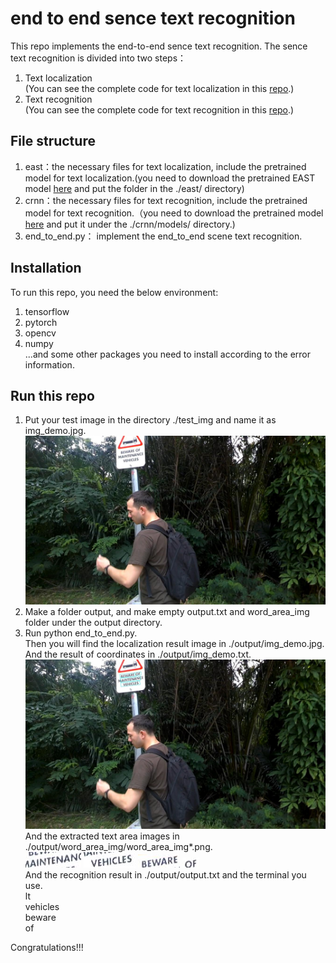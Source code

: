 # end to end sence text recognition
This repo implements the end-to-end sence text recognition. The sence text recognition is divided into two steps：
1. Text localization     
(You can see the complete code for text localization in this [repo](https://github.com/THUliumeng/EAST).)  
2. Text recognition    
(You can see the complete code for text recognition in this [repo](https://github.com/THUliumeng/crnn.pytorch).)  
## File structure  
1. east：the necessary files for text localization, include the pretrained model for text localization.(you need to download the pretrained EAST model [here](https://pan.baidu.com/s/19tkiQ9h5uX3koUAJeQw7IA) and put the folder in the ./east/ directory)    
2. crnn：the necessary files for text recognition, include the pretrained model for text recognition.（you need to download the pretrained model [here](https://pan.baidu.com/s/1RyzwO2qNRdqd12H3dy79wQ) and put it under the ./crnn/models/ directory.)      
3. end_to_end.py： implement the end_to_end scene text recognition.  
## Installation  
To run this repo, you need the below environment:  
1. tensorflow
2. pytorch
3. opencv
4. numpy  
...and some other packages you need to install according to the error information.    
## Run this repo
1. Put your test image in the directory ./test_img and name it as img_demo.jpg.    
![img_demo](/test_img/img_demo.jpg)
2. Make a folder output, and make empty output.txt and word_area_img folder under the output directory.  
3. Run python end_to_end.py.    
Then you will find the localization result image in ./output/img_demo.jpg. And the result of coordinates in ./output/img_demo.txt.   
![img_demo](/output/img_demo.jpg)  
And the extracted text area images in ./output/word_area_img/word_area_img*.png.  
![word_area_img1](/output/word_area_img/word_area_img1.png) ![word_area_img2](/output/word_area_img/word_area_img2.png) ![word_area_img3](/output/word_area_img/word_area_img3.png) ![word_area_img4](/output/word_area_img/word_area_img4.png)   
And the recognition result in ./output/output.txt and the terminal you use.  
lt  
vehicles  
beware  
of  
  
Congratulations!!!
